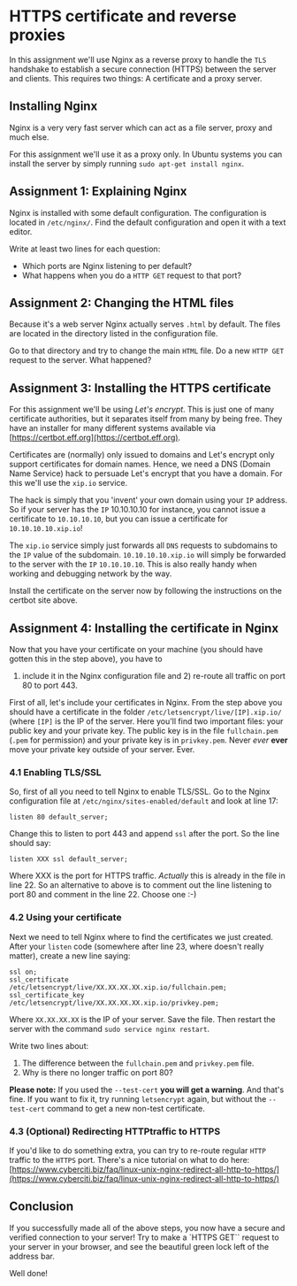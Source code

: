 # HTTPS certificate and reverse proxies
In this assignment we'll use Nginx as a reverse proxy to handle the ``TLS`` handshake to
establish a secure connection (HTTPS) between the server and clients. This requires two
things: A certificate and a proxy server.

## Installing Nginx
Nginx is a very very fast server which can act as a file server, proxy and much else.

For this assignment we'll use it as a proxy only. In Ubuntu systems you can install
the server by simply running ``sudo apt-get install nginx``.

## Assignment 1: Explaining Nginx
Nginx is installed with some default configuration. The configuration is located in
``/etc/nginx/``. Find the default configuration and open it with a text editor.

Write at least two lines for each question:

* Which ports are Nginx listening to per default?
* What happens when you do a ``HTTP GET`` request to that port?

## Assignment 2: Changing the HTML files
Because it's a web server Nginx actually serves ``.html`` by default. The files
are located in the directory listed in the configuration file.

Go to that directory and try to change the main ``HTML`` file. Do a new ``HTTP GET`` request
to the server. What happened?

## Assignment 3: Installing the HTTPS certificate
 
For this assignment we'll be using _Let's encrypt_. This is just one of many certificate authorities,
but it separates itself from many by being free. They have an installer for many different systems
available via [https://certbot.eff.org](https://certbot.eff.org).

Certificates are (normally) only issued to domains and Let's encrypt only support certificates
for domain names. Hence, we need a DNS (Domain Name Service) hack to persuade Let's encrypt
that you have a domain. For this we'll use the ``xip.io`` service.

The hack is simply that you 'invent' your own domain using your ``IP`` address.
So if your server has the ``IP`` 10.10.10.10 for instance, you cannot issue a certificate to
``10.10.10.10``, but you can issue a certificate for ``10.10.10.10.xip.io``!

The ``xip.io`` service simply just forwards all ``DNS`` requests to subdomains to the ``IP``
value of the subdomain. ``10.10.10.10.xip.io`` will simply be forwarded to the server with
the ``IP`` ``10.10.10.10``. This is also really handy when working and debugging network by the way.

Install the certificate on the server now by following the instructions on the certbot site above.

## Assignment 4: Installing the certificate in Nginx
Now that you
have your certificate on your machine (you should have gotten this in the step above), you have to
1) include it in the Nginx configuration file and 2) re-route all traffic on port 80 to port 443.

First of all, let's include your certificates in Nginx. From the step above you should have a 
certificate in the folder ``/etc/letsencrypt/live/[IP].xip.io/`` (where ``[IP]`` is the IP of the
server. Here you'll find two important files: your public key and your private key. The public
key is in the file ``fullchain.pem`` (``.pem`` for permission) and your private key is in
``privkey.pem``. Never _ever_ **ever** move your private key outside of your server. Ever.

### 4.1 Enabling TLS/SSL 

So, first of all you need to tell Nginx to enable TLS/SSL. Go to the Nginx configuration file at
``/etc/nginx/sites-enabled/default`` and look at line 17:

    listen 80 default_server;
    
Change this to listen to port 443 and append ``ssl`` after the port. So the line should say:

    listen XXX ssl default_server;
    
Where XXX is the port for HTTPS traffic. _Actually_ this is already in the file in line 22. So an
alternative to above is to comment out the line listening to port 80 and comment in the line 22.
Choose one :-)

### 4.2 Using your certificate
Next we need to tell Nginx where to find the certificates we just created. After your ``listen``
code (somewhere after line 23, where doesn't really matter), create a new line saying:

    ssl on;
    ssl_certificate /etc/letsencrypt/live/XX.XX.XX.XX.xip.io/fullchain.pem;
    ssl_certificate_key /etc/letsencrypt/live/XX.XX.XX.XX.xip.io/privkey.pem;

Where ``XX.XX.XX.XX`` is the IP of your server. Save the file. Then restart the server with the
command ``sudo service nginx restart``.

Write two lines about:

1. The difference between the ``fullchain.pem`` and ``privkey.pem`` file.
2. Why is there no longer traffic on port 80?

**Please note:** If you used the ``--test-cert`` **you will get a warning**. And that's fine. If you 
want to fix it, try running ``letsencrypt`` again, but without the ``--test-cert`` command to get a
new non-test certificate.

### 4.3 (Optional) Redirecting HTTPtraffic to HTTPS
If you'd like to do something extra, you can try to re-route regular ``HTTP`` traffic to the ``HTTPS`` port.
There's a nice tutorial on what to do here: [https://www.cyberciti.biz/faq/linux-unix-nginx-redirect-all-http-to-https/](https://www.cyberciti.biz/faq/linux-unix-nginx-redirect-all-http-to-https/)

## Conclusion
If you successfully made all of the above steps, you now have a secure and verified connection to
your server! Try to make a `HTTPS GET`` request to your server in your browser, and see the beautiful
green lock left of the address bar.
 
Well done!

